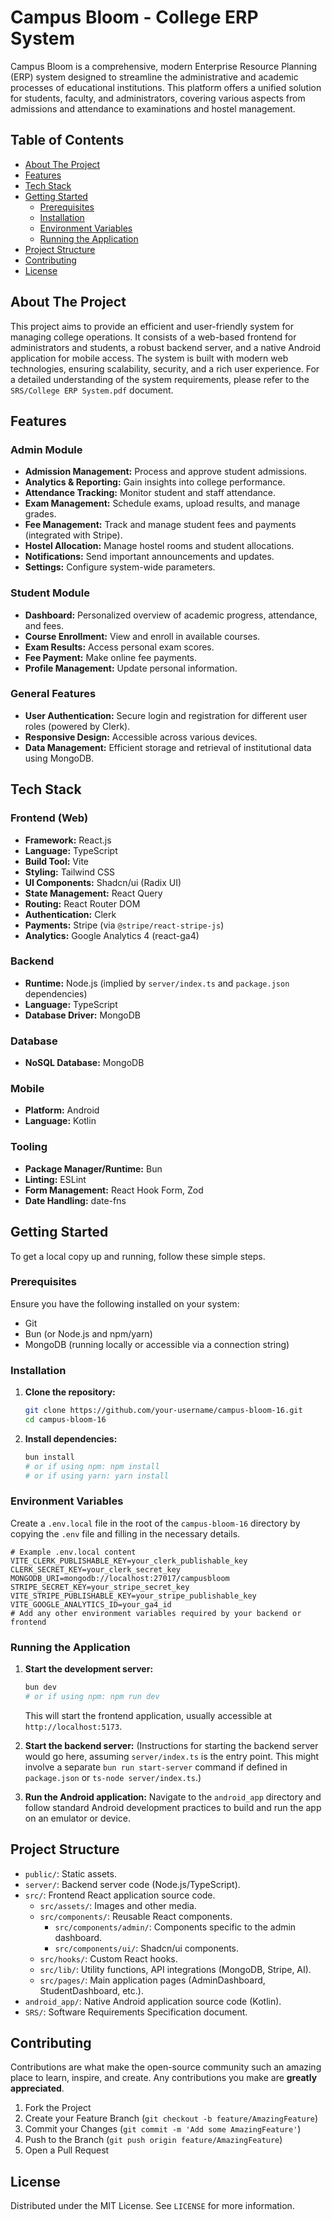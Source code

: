 # Campus Bloom - College ERP System

Campus Bloom is a comprehensive, modern Enterprise Resource Planning (ERP) system designed to streamline the administrative and academic processes of educational institutions. This platform offers a unified solution for students, faculty, and administrators, covering various aspects from admissions and attendance to examinations and hostel management.

## Table of Contents

- [About The Project](#about-the-project)
- [Features](#features)
- [Tech Stack](#tech-stack)
- [Getting Started](#getting-started)
  - [Prerequisites](#prerequisites)
  - [Installation](#installation)
  - [Environment Variables](#environment-variables)
  - [Running the Application](#running-the-application)
- [Project Structure](#project-structure)
- [Contributing](#contributing)
- [License](#license)

## About The Project

This project aims to provide an efficient and user-friendly system for managing college operations. It consists of a web-based frontend for administrators and students, a robust backend server, and a native Android application for mobile access. The system is built with modern web technologies, ensuring scalability, security, and a rich user experience. For a detailed understanding of the system requirements, please refer to the `SRS/College ERP System.pdf` document.

## Features

### Admin Module
- **Admission Management:** Process and approve student admissions.
- **Analytics & Reporting:** Gain insights into college performance.
- **Attendance Tracking:** Monitor student and staff attendance.
- **Exam Management:** Schedule exams, upload results, and manage grades.
- **Fee Management:** Track and manage student fees and payments (integrated with Stripe).
- **Hostel Allocation:** Manage hostel rooms and student allocations.
- **Notifications:** Send important announcements and updates.
- **Settings:** Configure system-wide parameters.

### Student Module
- **Dashboard:** Personalized overview of academic progress, attendance, and fees.
- **Course Enrollment:** View and enroll in available courses.
- **Exam Results:** Access personal exam scores.
- **Fee Payment:** Make online fee payments.
- **Profile Management:** Update personal information.

### General Features
- **User Authentication:** Secure login and registration for different user roles (powered by Clerk).
- **Responsive Design:** Accessible across various devices.
- **Data Management:** Efficient storage and retrieval of institutional data using MongoDB.

## Tech Stack

### Frontend (Web)
- **Framework:** React.js
- **Language:** TypeScript
- **Build Tool:** Vite
- **Styling:** Tailwind CSS
- **UI Components:** Shadcn/ui (Radix UI)
- **State Management:** React Query
- **Routing:** React Router DOM
- **Authentication:** Clerk
- **Payments:** Stripe (via `@stripe/react-stripe-js`)
- **Analytics:** Google Analytics 4 (react-ga4)

### Backend
- **Runtime:** Node.js (implied by `server/index.ts` and `package.json` dependencies)
- **Language:** TypeScript
- **Database Driver:** MongoDB

### Database
- **NoSQL Database:** MongoDB

### Mobile
- **Platform:** Android
- **Language:** Kotlin

### Tooling
- **Package Manager/Runtime:** Bun
- **Linting:** ESLint
- **Form Management:** React Hook Form, Zod
- **Date Handling:** date-fns

## Getting Started

To get a local copy up and running, follow these simple steps.

### Prerequisites

Ensure you have the following installed on your system:
- Git
- Bun (or Node.js and npm/yarn)
- MongoDB (running locally or accessible via a connection string)

### Installation

1.  **Clone the repository:**
    ```bash
    git clone https://github.com/your-username/campus-bloom-16.git
    cd campus-bloom-16
    ```
2.  **Install dependencies:**
    ```bash
    bun install
    # or if using npm: npm install
    # or if using yarn: yarn install
    ```

### Environment Variables

Create a `.env.local` file in the root of the `campus-bloom-16` directory by copying the `.env` file and filling in the necessary details.

```
# Example .env.local content
VITE_CLERK_PUBLISHABLE_KEY=your_clerk_publishable_key
CLERK_SECRET_KEY=your_clerk_secret_key
MONGODB_URI=mongodb://localhost:27017/campusbloom
STRIPE_SECRET_KEY=your_stripe_secret_key
VITE_STRIPE_PUBLISHABLE_KEY=your_stripe_publishable_key
VITE_GOOGLE_ANALYTICS_ID=your_ga4_id
# Add any other environment variables required by your backend or frontend
```

### Running the Application

1.  **Start the development server:**
    ```bash
    bun dev
    # or if using npm: npm run dev
    ```
    This will start the frontend application, usually accessible at `http://localhost:5173`.

2.  **Start the backend server:**
    (Instructions for starting the backend server would go here, assuming `server/index.ts` is the entry point. This might involve a separate `bun run start-server` command if defined in `package.json` or `ts-node server/index.ts`.)

3.  **Run the Android application:**
    Navigate to the `android_app` directory and follow standard Android development practices to build and run the app on an emulator or device.

## Project Structure

- `public/`: Static assets.
- `server/`: Backend server code (Node.js/TypeScript).
- `src/`: Frontend React application source code.
  - `src/assets/`: Images and other media.
  - `src/components/`: Reusable React components.
    - `src/components/admin/`: Components specific to the admin dashboard.
    - `src/components/ui/`: Shadcn/ui components.
  - `src/hooks/`: Custom React hooks.
  - `src/lib/`: Utility functions, API integrations (MongoDB, Stripe, AI).
  - `src/pages/`: Main application pages (AdminDashboard, StudentDashboard, etc.).
- `android_app/`: Native Android application source code (Kotlin).
- `SRS/`: Software Requirements Specification document.

## Contributing

Contributions are what make the open-source community such an amazing place to learn, inspire, and create. Any contributions you make are **greatly appreciated**.

1.  Fork the Project
2.  Create your Feature Branch (`git checkout -b feature/AmazingFeature`)
3.  Commit your Changes (`git commit -m 'Add some AmazingFeature'`)
4.  Push to the Branch (`git push origin feature/AmazingFeature`)
5.  Open a Pull Request

## License

Distributed under the MIT License. See `LICENSE` for more information.
